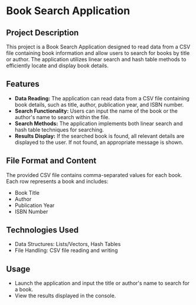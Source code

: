 # Book Search Application

## Project Description
This project is a Book Search Application designed to read data from a CSV file containing book information and allow users to search for books by title or author. The application utilizes linear search and hash table methods to efficiently locate and display book details.

## Features
- **Data Reading:** The application can read data from a CSV file containing book details, such as title, author, publication year, and ISBN number.
- **Search Functionality:** Users can input the name of the book or the author's name to search within the file. 
- **Search Methods:** The application implements both linear search and hash table techniques for searching.
- **Results Display:** If the searched book is found, all relevant details are displayed to the user. If not found, an appropriate message is shown.

## File Format and Content
The provided CSV file contains comma-separated values for each book. Each row represents a book and includes:
- Book Title
- Author
- Publication Year
- ISBN Number

## Technologies Used
- Data Structures: Lists/Vectors, Hash Tables
- File Handling: CSV file reading and writing

## Usage
- Launch the application and input the title or author's name to search for a book.
- View the results displayed in the console.
